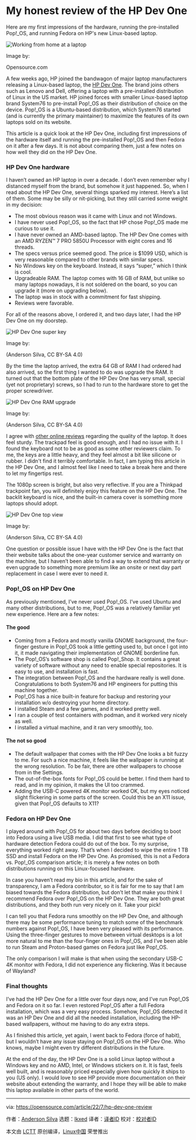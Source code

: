 [#]: subject: "My honest review of the HP Dev One"
[#]: via: "https://opensource.com/article/22/7/hp-dev-one-review"
[#]: author: "Anderson Silva https://opensource.com/users/ansilva"
[#]: collector: "lkxed"
[#]: translator: " "
[#]: reviewer: " "
[#]: publisher: " "
[#]: url: " "

My honest review of the HP Dev One
======
Here are my first impressions of the hardware, running the pre-installed Pop!_OS, and running Fedora on HP's new Linux-based laptop.

![Working from home at a laptop][1]

Image by:

Opensource.com

A few weeks ago, HP joined the bandwagon of major laptop manufacturers releasing a Linux-based laptop, the [HP Dev One][2]. The brand joins others such as Lenovo and Dell, offering a laptop with a pre-installed distribution of Linux in the US market. HP joined forces with smaller Linux-based laptop brand System76 to pre-install Pop!_OS as their distribution of choice on the device. Pop!_OS is a Ubuntu-based distribution, which System76 started (and is currently the primary maintainer) to maximize the features of its own laptops sold on its website.

This article is a quick look at the HP Dev One, including first impressions of the hardware itself and running the pre-installed Pop!_OS and then Fedora on it after a few days. It is not about comparing them, just a few notes on how well they did on the HP Dev One.

### HP Dev One hardware

I haven’t owned an HP laptop in over a decade. I don’t even remember why I distanced myself from the brand, but somehow it just happened. So, when I read about the HP Dev One, several things sparked my interest. Here’s a list of them. Some may be silly or nit-picking, but they still carried some weight in my decision:

* The most obvious reason was it came with Linux and not Windows.
* I have never used Pop!_OS, so the fact that HP chose Pop!_OS made me curious to use it.
* I have never owned an AMD-based laptop. The HP Dev One comes with an AMD RYZEN™ 7 PRO 5850U Processor with eight cores and 16 threads.
* The specs versus price seemed good. The price is $1099 USD, which is very reasonable compared to other brands with similar specs.
* No Windows key on the keyboard. Instead, it says “super,” which I think is cool.
* Upgradeable RAM. The laptop comes with 16 GB of RAM, but unlike so many laptops nowadays, it is not soldered on the board, so you can upgrade it (more on upgrading below).
* The laptop was in stock with a commitment for fast shipping.
* Reviews were favorable.

For all of the reasons above, I ordered it, and two days later, I had the HP Dev One on my doorstep.

![HP Dev One super key][3]

Image by:

(Anderson Silva, CC BY-SA 4.0)

By the time the laptop arrived, the extra 64 GB of RAM I had ordered had also arrived, so the first thing I wanted to do was upgrade the RAM. It turned out that the bottom plate of the HP Dev One has very small, special (yet not proprietary) screws, so I had to run to the hardware store to get the proper screwdriver.

![HP Dev One RAM upgrade][4]

Image by:

(Anderson Silva, CC BY-SA 4.0)

I agree with [other online reviews][5] regarding the quality of the laptop. It does feel sturdy. The trackpad feel is good enough, and I had no issue with it. I found the keyboard not to be as good as some other reviewers claim. To me, the keys are a little heavy, and they feel almost a bit like silicone or rubber. I didn't find it terribly comfortable. In fact, I am typing this article in the HP Dev One, and I almost feel like I need to take a break here and there to let my fingertips rest.

The 1080p screen is bright, but also very reflective. If you are a Thinkpad trackpoint fan, you will definitely enjoy this feature on the HP Dev One. The backlit keyboard is nice, and the built-in camera cover is something more laptops should adopt.

![HP Dev One top view][6]

Image by:

(Anderson Silva, CC BY-SA 4.0)

One question or possible issue I have with the HP Dev One is the fact that their website talks about the one-year customer service and warranty on the machine, but I haven’t been able to find a way to extend that warranty or even upgrade to something more premium like an onsite or next day part replacement in case I were ever to need it.

### Pop!_OS on HP Dev One

As previously mentioned, I’ve never used Pop!_OS. I’ve used Ubuntu and many other distributions, but to me, Pop!_OS was a relatively familiar yet new experience. Here are a few notes:

#### The good

* Coming from a Fedora and mostly vanilla GNOME background, the four-finger gesture in Pop!_OS took a little getting used to, but once I got into it, it made navigating their implementation of GNOME borderline fun.
* The Pop!_OS’s software shop is called Pop!_Shop. It contains a great variety of software without any need to enable special repositories. It is easy to use, and installation is fast.
* The integration between Pop!_OS and the hardware really is well done. Congratulations to both System76 and HP engineers for putting this machine together.
* Pop!_OS has a nice built-in feature for backup and restoring your installation w/o destroying your home directory.
* I installed Steam and a few games, and it worked pretty well.
* I ran a couple of test containers with podman, and it worked very nicely as well.
* I installed a virtual machine, and it ran very smoothly, too.

#### The not so good

* The default wallpaper that comes with the HP Dev One looks a bit fuzzy to me. For such a nice machine, it feels like the wallpaper is running at the wrong resolution. To be fair, there are other wallpapers to choose from in the Settings.
* The out-of-the-box fonts for Pop!_OS could be better. I find them hard to read, and in my opinion, it makes the UI too crammed.
* Adding the USB-C powered 4K monitor worked OK, but my eyes noticed slight flickering in some parts of the screen. Could this be an X11 issue, given that Pop!_OS defaults to X11?

### Fedora on HP Dev One

I played around with Pop!_OS for about two days before deciding to boot into Fedora using a live USB media. I did that first to see what type of hardware detection Fedora could do out of the box. To my surprise, everything worked right away. That’s when I decided to wipe the entire 1 TB SSD and install Fedora on the HP Dev One. As promised, this is not a Fedora vs. Pop!_OS comparison article; it is merely a few notes on both distributions running on this Linux-focused hardware.

In case you haven’t read my bio in this article, and for the sake of transparency, I am a Fedora contributor, so it is fair for me to say that I am biased towards the Fedora distribution, but don’t let that make you think I recommend Fedora over Pop!_OS on the HP Dev One. They are both great distributions, and they both run very nicely on it. Take your pick!

I can tell you that Fedora runs smoothly on the HP Dev One, and although there may be some performance tuning to match some of the benchmark numbers against Pop!_OS, I have been very pleased with its performance. Using the three-finger gestures to move between virtual desktops is a lot more natural to me than the four-finger ones in Pop!_OS, and I’ve been able to run Steam and Proton-based games on Fedora just like Pop!_OS.

The only comparison I will make is that when using the secondary USB-C 4K monitor with Fedora, I did not experience any flickering. Was it because of Wayland?

### Final thoughts

I’ve had the HP Dev One for a little over four days now, and I’ve run Pop!_OS and Fedora on it so far. I even restored Pop!_OS after a full Fedora installation, which was a very easy process. Somehow, Pop!_OS detected it was an HP Dev One and did all the needed installation, including the HP-based wallpapers, without me having to do any extra steps.

As I finished this article, yet again, I went back to Fedora (force of habit), but I wouldn’t have any issue staying on Pop!_OS on the HP Dev One. Who knows, maybe I might even try different distributions in the future.

At the end of the day, the HP Dev One is a solid Linux laptop without a Windows key and no AMD, Intel, or Windows stickers on it. It is fast, feels well built, and is reasonably priced especially given how quickly it ships to you (US only). I would love to see HP provide more documentation on their website about extending the warranty, and I hope they will be able to make this laptop available in other parts of the world.

--------------------------------------------------------------------------------

via: https://opensource.com/article/22/7/hp-dev-one-review

作者：[Anderson Silva][a]
选题：[lkxed][b]
译者：[译者ID](https://github.com/译者ID)
校对：[校对者ID](https://github.com/校对者ID)

本文由 [LCTT](https://github.com/LCTT/TranslateProject) 原创编译，[Linux中国](https://linux.cn/) 荣誉推出

[a]: https://opensource.com/users/ansilva
[b]: https://github.com/lkxed
[1]: https://opensource.com/sites/default/files/lead-images/wfh_work_home_laptop_work.png
[2]: https://hpdevone.com/
[3]: https://opensource.com/sites/default/files/2022-07/superkey.jpg
[4]: https://opensource.com/sites/default/files/2022-07/ram.jpg
[5]: https://www.techrepublic.com/article/system76-hp-perfect-dev-one/
[6]: https://opensource.com/sites/default/files/2022-07/topview.jpg
